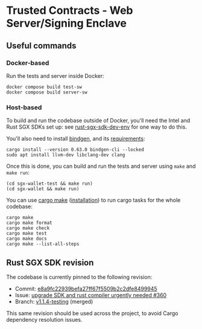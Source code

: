 # Trusted Contracts - Web Server/Signing Enclave

## Useful commands

### Docker-based

Run the tests and server inside Docker:

```shell
docker compose build test-sw
docker compose build server-sw
```

### Host-based

To build and run the codebase outside of Docker, you'll need the Intel and Rust SGX SDKs set up:
see [rust-sgx-sdk-dev-env] for one way to do this.

[rust-sgx-sdk-dev-env]: https://github.com/PiDelport/rust-sgx-sdk-dev-env

You'll also need to install [bindgen], and its [requirements]:

```shell
cargo install --version 0.63.0 bindgen-cli --locked
sudo apt install llvm-dev libclang-dev clang
```

[bindgen]: https://crates.io/crates/bindgen
[requirements]: https://rust-lang.github.io/rust-bindgen/requirements.html

Once this is done, you can build and run the tests and server using `make` and `make run`:

```shell
(cd sgx-wallet-test && make run)
(cd sgx-wallet && make run)
```

You can use [cargo make] ([installation]) to run cargo tasks for the whole codebase:

```shell
cargo make
cargo make format
cargo make check
cargo make test
cargo make docs
cargo make --list-all-steps
```

[cargo make]: https://github.com/sagiegurari/cargo-make
[installation]: https://github.com/sagiegurari/cargo-make#installation

## Rust SGX SDK revision

The codebase is currently pinned to the following revision:

- Commit: [e8a9fc22939befa27ff67f5509b2c2dfe8499945](https://github.com/apache/incubator-teaclave-sgx-sdk/commit/e8a9fc22939befa27ff67f5509b2c2dfe8499945)
- Issue: [upgrade SDK and rust compiler urgently needed #360](https://github.com/apache/incubator-teaclave-sgx-sdk/issues/360)
- Branch: [v1.1.4-testing](https://github.com/apache/incubator-teaclave-sgx-sdk/compare/v1.1.4-testing) (merged)

This same revision should be used across the project, to avoid Cargo dependency resolution issues.
